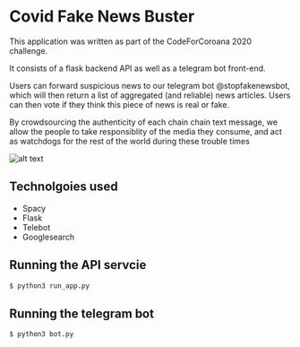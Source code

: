 # Covid Fake News Buster
This application was written as part of the CodeForCoroana 2020 challenge.

It consists of a flask backend API as well as a telegram bot front-end.

Users can forward suspicious news to our telegram bot @stopfakenewsbot, which will then return a list of aggregated (and reliable) news articles.
Users can then vote if they think this piece of news is real or fake. 

By crowdsourcing the authenticity of each chain chain text message, we allow the people to take responsiblity of the media they consume, and act as watchdogs for the rest of the world during these trouble times

![alt text](https://github.com/lumwb/covidFakeNews/blob/master/image.jpg?raw=true)

## Technolgoies used 
- Spacy
- Flask
- Telebot
- Googlesearch

## Running the API servcie

```bash
$ python3 run_app.py
```

## Running the telegram bot

```bash
$ python3 bot.py
```
